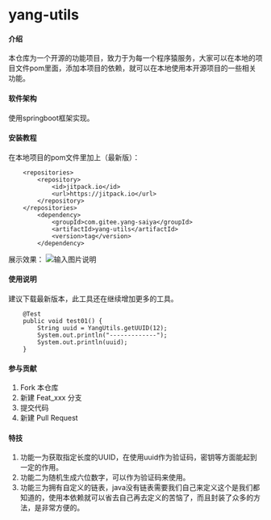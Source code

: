 # yang-utils

#### 介绍
本仓库为一个开源的功能项目，致力于为每一个程序猿服务，大家可以在本地的项目文件pom里面，添加本项目的依赖，就可以在本地使用本开源项目的一些相关功能。

#### 软件架构
使用springboot框架实现。


#### 安装教程

在本地项目的pom文件里加上（最新版）：

```
    <repositories>
        <repository>
            <id>jitpack.io</id>
            <url>https://jitpack.io</url>
        </repository>
    </repositories>
        <dependency>
            <groupId>com.gitee.yang-saiya</groupId>
            <artifactId>yang-utils</artifactId>
            <version>tag</version>
        </dependency>
```
展示效果：
![输入图片说明](https://foruda.gitee.com/images/1688216471974664747/bf186133_10715064.png "屏幕截图")


#### 使用说明

建议下载最新版本，此工具还在继续增加更多的工具。

```
    @Test
    public void test01() {
        String uuid = YangUtils.getUUID(12);
        System.out.println("-------------");
        System.out.println(uuid);
    }
```


#### 参与贡献

1.  Fork 本仓库
2.  新建 Feat_xxx 分支
3.  提交代码
4.  新建 Pull Request


#### 特技


1. 功能一为获取指定长度的UUID，在使用uuid作为验证码，密钥等方面能起到一定的作用。
2. 功能二为随机生成六位数字，可以作为验证码来使用。
3. 功能三为拥有自定义的链表，java没有链表需要我们自己来定义这个是我们都知道的，使用本依赖就可以省去自己再去定义的苦恼了，而且封装了众多的方法，是非常方便的。


